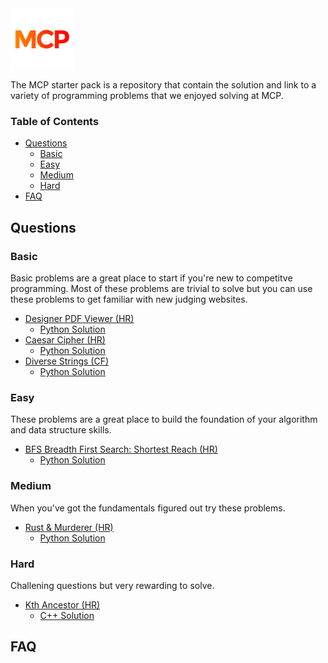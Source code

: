
<img  align="center" src="images/mcp_logo.png" width="100" height="100" /> 


The MCP starter pack is a repository that contain the solution and link to a variety of programming problems that we enjoyed solving at MCP.



### Table of Contents

- [Questions](#Questions)
     - [Basic](#Basic)
     - [Easy](#Easy)
     - [Medium](#Medium)
     - [Hard](#Hard)
- [FAQ](#FAQ)

## Questions

### Basic

Basic problems are a great place to start if you're new to competitve programming. Most of these problems are trivial to solve but you can use these problems to get familiar with new judging websites. 

- [Designer PDF Viewer (HR)](https://www.hackerrank.com/challenges/designer-pdf-viewer/problem)
    - [Python Solution](https://github.com/le-michael/mcp-starter-pack/blob/master/solutions/designer_pdf_viewer/sol.py)
- [Caesar Cipher (HR)](https://www.hackerrank.com/challenges/caesar-cipher-1/problem)
    - [Python Solution](https://github.com/le-michael/mcp-starter-pack/blob/master/solutions/caesar_cipher/sol.py)
- [Diverse Strings (CF)](https://codeforces.com/contest/1144/problem/A)
    - [Python Solution](https://github.com/le-michael/mcp-starter-pack/blob/master/solutions/diverse_strings/sol.py)

### Easy

These problems are a great place to build the foundation of your algorithm and data structure skills.

- [BFS Breadth First Search: Shortest Reach (HR)](https://www.hackerrank.com/challenges/bfsshortreach/problem)
    - [Python Solution]()
### Medium

When you've got the fundamentals figured out try these problems.

- [Rust & Murderer (HR)](https://www.hackerrank.com/challenges/rust-murderer/problem)
    - [Python Solution](https://github.com/le-michael/mcp-starter-pack/blob/master/solutions/rust_murderer/sol.py)

### Hard

Challening questions but very rewarding to solve. 

- [Kth Ancestor (HR)](https://www.hackerrank.com/challenges/kth-ancestor/problem)
    - [C++ Solution](https://github.com/le-michael/mcp-starter-pack/blob/master/solutions/kth_ancestor/sol.cpp)
## FAQ

